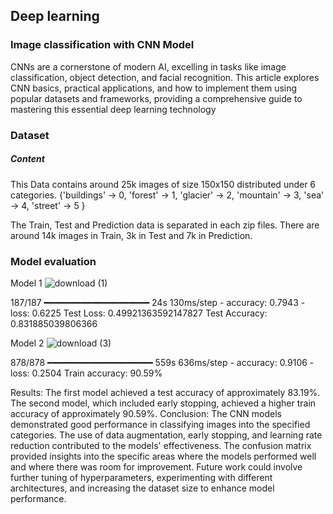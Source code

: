 ##  Deep learning 

### Image classification with CNN Model


CNNs are a cornerstone of modern AI, excelling in tasks like image classification, object detection, and facial recognition. This article explores CNN basics, practical applications, and how to implement them using popular datasets and frameworks, providing a comprehensive guide to mastering this essential deep learning technology

### Dataset 
##### Content
This Data contains around 25k images of size 150x150 distributed under 6 categories. {'buildings' -> 0, 'forest' -> 1, 'glacier' -> 2, 'mountain' -> 3, 'sea' -> 4, 'street' -> 5 }

The Train, Test and Prediction data is separated in each zip files. There are around 14k images in Train, 3k in Test and 7k in Prediction.

### Model evaluation

Model 1
![download (1)](https://github.com/user-attachments/assets/f194c3d8-21b8-4735-85a0-a08074e5c138)

187/187 ━━━━━━━━━━━━━━━━━━━━ 24s 130ms/step - accuracy: 0.7943 - loss: 0.6225
Test Loss: 0.49921363592147827
Test Accuracy: 0.831885039806366

Model 2
![download (3)](https://github.com/user-attachments/assets/36fad340-00f3-4253-bb87-59b8928d3c54)


878/878 ━━━━━━━━━━━━━━━━━━━━ 559s 636ms/step - accuracy: 0.9106 - loss: 0.2504
Train accuracy: 90.59%

Results:
The first model achieved a test accuracy of approximately 83.19%.
The second model, which included early stopping, achieved a higher train accuracy of approximately 90.59%.
Conclusion:
The CNN models demonstrated good performance in classifying images into the specified categories. The use of data augmentation, early stopping, and learning rate reduction contributed to the models' effectiveness. The confusion matrix provided insights into the specific areas where the models performed well and where there was room for improvement. Future work could involve further tuning of hyperparameters, experimenting with different architectures, and increasing the dataset size to enhance model performance.
